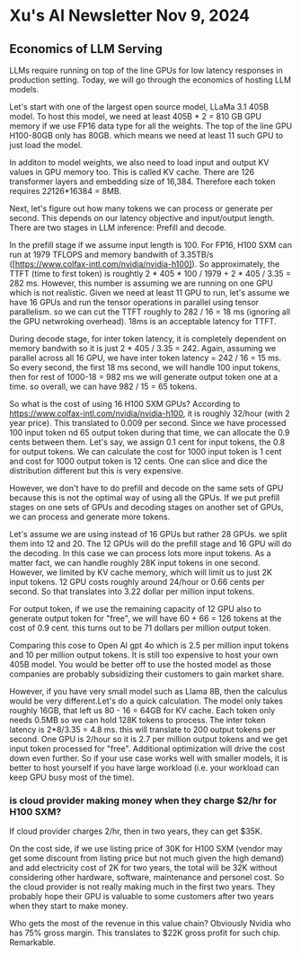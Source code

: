 # Xu's AI Newsletter Nov 9, 2024
## Economics of LLM Serving
LLMs require running on top of the line GPUs for low latency responses in production setting. Today, we will go through the economics of hosting LLM models. 

Let's start with one of the largest open source model, LLaMa 3.1 405B model. To host this model, we need at least 405B * 2 = 810 GB GPU memory if we use FP16 data type for all the weights. The top of the line GPU H100-80GB only has 80GB. which means we need at least 11 such GPU to just load the model. 

In additon to model weights, we also need to load input and output KV values in GPU memory too. This is called KV cache. There are 126 transformer layers and embedding size of 16,384. Therefore each token requires 2*2*126*16384 = 8MB. 

Next, let's figure out how many tokens we can process or generate per second. This depends on our latency objective and input/output length. There are two stages in LLM inference: Prefill and decode. 

In the prefill stage if we assume input length is 100. For FP16, H100 SXM can run at 1979 TFLOPS and memory bandwith of 3.35TB/s ([https://www.colfax-intl.com/nvidia/nvidia-h100]). So approximately, the TTFT (time to first token) is roughtly 2 * 405 * 100 / 1979 + 2 * 405 / 3.35  = 282 ms. However, this number is assuming we are running on one GPU which is not realistic. Given we need at least 11 GPU to run, let's assume we have 16 GPUs and run the tensor operations in parallel using tensor parallelism. so we can cut the TTFT roughly to 282 / 16 = 18 ms (ignoring all the GPU netwroking overhead). 18ms is an acceptable latency for TTFT. 

During decode stage, for inter token latency, it is completely dependent on memory bandwith so it is just 2 * 405 / 3.35 = 242. Again, assuming we parallel across all 16 GPU, we have inter token latency = 242 / 16 = 15 ms. So every second, the first 18 ms second, we will handle 100 input tokens, then for rest of 1000-18 = 982 ms we will generate output token one at a time. so overall, we can have 982 / 15 = 65 tokens. 

So what is the cost of using 16 H100 SXM GPUs? According to https://www.colfax-intl.com/nvidia/nvidia-h100, it is roughly 32/hour (with 2 year price). This translated to 0.009 per second. Since we have processed 100 input token nd 65 output token during that time, we can allocate the 0.9 cents between them. Let's say, we assign 0.1 cent for input tokens, the 0.8 for output tokens. We can calculate the cost for 1000 input token is 1 cent and cost for 1000 output token is 12 cents. One can slice and dice the distribution different but this is very expensive. 

However, we don't have to do prefill and decode on the same sets of GPU because this is not the optimal way of using all the GPUs. If we put prefill stages on one sets of GPUs and decoding stages on another set of GPUs, we can process and generate more tokens. 

Let's assume we are using instead of 16 GPUs but rather 28 GPUs. we split them into 12 and 20. The 12 GPUs will do the prefill stage and 16 GPU will do the decoding. In this case we can process lots more input tokens. As a matter fact, we can handle roughly 28K input tokens in one second. However, we limited by KV cache memory, which will limit us to just 2K input tokens. 12 GPU costs roughly around 24/hour or 0.66 cents per second. So that translates into 3.22 dollar per million input tokens.  

For output token, if we use the remaining capacity of 12 GPU also to generate output token for "free", we will have 60 + 66 = 126 tokens at the cost of 0.9 cent. this turns out to be 71 dollars per million output token.  

Comparing this cose to Open AI gpt 4o which is 2.5 per million input tokens and 10 per million output tokens. It is still too expensive to host your own 405B model. You would be better off to use the hosted model as those companies are probably subsidizing their customers to gain market share. 

However, if you have very small model such as Llama 8B, then the calculus would be very different.Let's do a quick calculation. The model only takes roughly 16GB, that left us 80 - 16 = 64GB for KV cache. Each token only needs 0.5MB so we can hold 128K tokens to process. The inter token latency is 2*8/3.35 = 4.8 ms. this will translate to 200 output tokens per second. One GPU is 2/hour so it is 2.7 per million output tokens and we get input token processed for "free". Additional optimization will drive the cost down even further. So if your use case works well with smaller models, it is better to host yourself if you have large workload (i.e. your workload can keep GPU busy most of the time). 

### is cloud provider making money when they charge $2/hr for H100 SXM?

If cloud provider charges 2/hr, then in two years, they can get $35K. 

On the cost side, if we use listing price of 30K for H100 SXM (vendor may get some discount from listing price but not much given the high demand) and add electricity cost of 2K for two years, the total will be 32K without considering other hardware, software, maintenance and personel cost. So the cloud provider is not really making much in the first two years. They probably hope their GPU is valuable to some customers after two years when they start to make money. 

Who gets the most of the revenue in this value chain? Obviously Nvidia who has 75% gross margin. This translates to $22K gross profit for such chip. Remarkable. 




